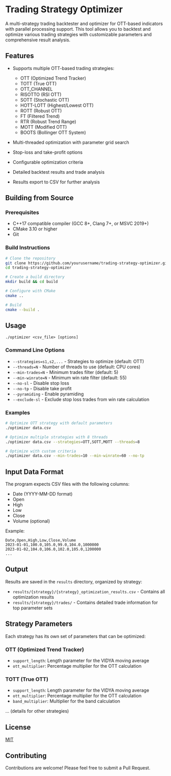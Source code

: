 # Trading Strategy Optimizer

A multi-strategy trading backtester and optimizer for OTT-based indicators with parallel processing support. This tool allows you to backtest and optimize various trading strategies with customizable parameters and comprehensive result analysis.

## Features

- Supports multiple OTT-based trading strategies:
  - OTT (Optimized Trend Tracker)
  - TOTT (True OTT)
  - OTT_CHANNEL
  - RISOTTO (RSI OTT)
  - SOTT (Stochastic OTT)
  - HOTT-LOTT (Highest/Lowest OTT)
  - ROTT (Robust OTT)
  - FT (Filtered Trend)
  - RTR (Robust Trend Range)
  - MOTT (Modified OTT)
  - BOOTS (Bollinger OTT System)
  
- Multi-threaded optimization with parameter grid search
- Stop-loss and take-profit options
- Configurable optimization criteria
- Detailed backtest results and trade analysis
- Results export to CSV for further analysis

## Building from Source

### Prerequisites

- C++17 compatible compiler (GCC 8+, Clang 7+, or MSVC 2019+)
- CMake 3.10 or higher
- Git

### Build Instructions

```bash
# Clone the repository
git clone https://github.com/yourusername/trading-strategy-optimizer.git
cd trading-strategy-optimizer

# Create a build directory
mkdir build && cd build

# Configure with CMake
cmake ..

# Build
cmake --build .
```

## Usage

```
./optimizer <csv_file> [options]
```

### Command Line Options

- `--strategies=s1,s2,...` - Strategies to optimize (default: OTT)
- `--threads=N` - Number of threads to use (default: CPU cores)
- `--min-trades=N` - Minimum trades filter (default: 5)
- `--min-winrate=N` - Minimum win rate filter (default: 55)
- `--no-sl` - Disable stop loss
- `--no-tp` - Disable take profit
- `--pyramiding` - Enable pyramiding
- `--exclude-sl` - Exclude stop loss trades from win rate calculation

### Examples

```bash
# Optimize OTT strategy with default parameters
./optimizer data.csv

# Optimize multiple strategies with 8 threads
./optimizer data.csv --strategies=OTT,SOTT,MOTT --threads=8

# Optimize with custom criteria
./optimizer data.csv --min-trades=10 --min-winrate=60 --no-tp
```

## Input Data Format

The program expects CSV files with the following columns:
- Date (YYYY-MM-DD format)
- Open
- High
- Low
- Close
- Volume (optional)

Example:
```
Date,Open,High,Low,Close,Volume
2023-01-01,100.0,105.0,99.0,104.0,1000000
2023-01-02,104.0,106.0,102.0,105.0,1200000
...
```

## Output

Results are saved in the `results` directory, organized by strategy:
- `results/{strategy}/{strategy}_optimization_results.csv` - Contains all optimization results
- `results/{strategy}/trades/` - Contains detailed trade information for top parameter sets

## Strategy Parameters

Each strategy has its own set of parameters that can be optimized:

### OTT (Optimized Trend Tracker)
- `support_length`: Length parameter for the VIDYA moving average
- `ott_multiplier`: Percentage multiplier for the OTT calculation

### TOTT (True OTT)
- `support_length`: Length parameter for the VIDYA moving average
- `ott_multiplier`: Percentage multiplier for the OTT calculation
- `band_multiplier`: Multiplier for the band calculation

... (details for other strategies)

## License

[MIT](LICENSE)

## Contributing

Contributions are welcome! Please feel free to submit a Pull Request.